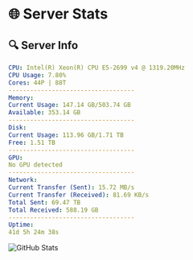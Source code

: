 # 🌐 Server Stats
## 🔍 Server Info
```yaml
CPU: Intel(R) Xeon(R) CPU E5-2699 v4 @ 1319.20MHz
CPU Usage: 7.80%
Cores: 44P | 88T
-----------------------------------
Memory:
Current Usage: 147.14 GB/503.74 GB
Available: 353.14 GB
-----------------------------------
Disk:
Current Usage: 113.96 GB/1.71 TB
Free: 1.51 TB
-----------------------------------
GPU:
No GPU detected
-----------------------------------
Network:
Current Transfer (Sent): 15.72 MB/s
Current Transfer (Received): 81.69 KB/s
Total Sent: 69.47 TB
Total Received: 588.19 GB
-----------------------------------
Uptime:
41d 5h 24m 38s
```
![GitHub Stats](https://img.shields.io/badge/Updated-2025-04-18_02:47:27-blue)